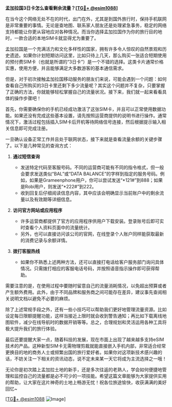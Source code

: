 **孟加拉国3日卡怎么查看剩余流量？[[TG💪+ @esim1088](https://t.me/s/esim1088)]**

在当今这个网络无处不在的时代，出门在外，尤其是到国外旅行时，保持手机联网是非常重要的事情。无论是查地图、联系家人朋友还是处理紧急事务，稳定的网络支持都能让你更从容地应对各种情况。而当你选择孟加拉国作为你的旅行目的地时，一款合适的本地SIM卡就显得尤为重要了。

孟加拉国是一个充满活力和文化多样性的国家，拥有许多令人惊叹的自然景观和历史遗迹。如果你计划短期访问这里，比如只待上几天，那么购买一张适合短期使用的预付费SIM卡（也就是所谓的“3日卡”）是一个不错的选择。这类卡片通常价格实惠，使用方便，并且能够满足大多数游客的基本通信需求。

但是，对于初次接触孟加拉国移动服务的朋友们来说，可能会遇到一个问题：如何查看自己所购买的3日卡里还剩下多少流量呢？其实这个问题并不复杂，只要掌握了正确的方法，你就能够轻松掌握自己的流量状况。接下来，我们就一起来看看具体的操作步骤吧！

首先，你需要确保你的手机已经成功激活了这张SIM卡，并且可以正常使用数据功能。如果还没有完成这些基本设置，请先按照运营商提供的说明书进行操作。通常情况下，激活过程包括插入SIM卡后开机等待网络信号连接，然后根据提示输入相关信息即可完成注册。

一旦确认设备正常工作并且处于联网状态，接下来就是查看流量余额的关键步骤了。以下是几种常见的查询方式：

1. **通过短信查询**
   - 发送特定代码至客服号码。不同的运营商可能有不同的指令格式，但一般会要求发送类似“BAL”或“DATA BALANCE”的字样到指定的服务号码。例如，如果是Grameenphone用户，你可以尝试发送“*121#”到888；如果是Robi用户，则发送“*222#”到222。
   - 收到回复后仔细阅读信息内容，其中应该会明确显示当前账户中的剩余流量以及有效期等详细信息。

2. **访问官方网站或应用程序**
   - 许多运营商都提供了官方的应用程序供用户下载安装。登录账号后即可实时查看个人资料页面中的流量统计。
   - 另外，也可以直接访问该公司的官网，在线登录个人账户同样能获取最新的消费记录与余额详情。

3. **拨打客服热线**
   - 如果你不熟悉上述两种方法，还可以直接打电话给客户服务部门询问具体情况。只需拨打相应的客服电话号码，并按照语音指示操作即可获得帮助。

需要注意的是，在使用过程中要随时留意自己的流量消耗情况，以免超出预算或者产生额外费用。此外，由于不同品牌和服务商之间可能存在差异，建议事先查阅相关说明文档以避免不必要的麻烦。

除了上述常规手段之外，还有一些小技巧可以帮助我们更好地管理流量资源。比如设定每日限额提醒功能，这样当接近上限时就会收到警告通知；再比如下载离线地图软件，减少在线导航时的数据开销等等。总之，合理规划和灵活运用各种工具将极大提升我们的旅行体验。

最后还要提醒大家一点，随着科技的发展，现在市面上出现了越来越多支持eSIM技术的产品。这种新型SIM卡无需物理剪裁就能直接嵌入手机内部，非常适合经常更换目的地的商务人士或频繁出国的旅行爱好者。如果你对这项新技术感兴趣的话，不妨关注一下相关的资讯动态，说不定未来某一天它将成为主流选择之一哦！

无论你是初次踏上孟加拉土地的新手，还是多次往返的老熟人，学会如何便捷地管理和监控自己的流量都是必不可少的一项技能。希望这篇文章能够为大家提供实用的帮助，让大家在这片神奇的土地上畅游无忧！祝各位旅途愉快，收获满满的美好回忆~

[[TG💪+ @esim1088](https://t.me/s/esim1088) ![Image](https://i.postimg.cc/4NQfJmqS/Snipaste-2025-05-13-00-14-12.png)]
